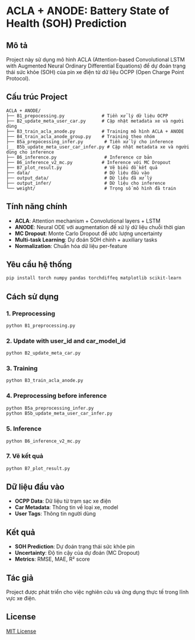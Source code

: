 # ACLA + ANODE: Battery State of Health (SOH) Prediction

## Mô tả
Project này sử dụng mô hình ACLA (Attention-based Convolutional LSTM with Augmented Neural Ordinary Differential Equations) để dự đoán trạng thái sức khỏe (SOH) của pin xe điện từ dữ liệu OCPP (Open Charge Point Protocol).

## Cấu trúc Project

```
ACLA + ANODE/
├── B1_prepocessing.py              # Tiền xử lý dữ liệu OCPP
├── B2_update_meta_user_car.py      # Cập nhật metadata xe và người dùng
├── B3_train_acla_anode.py          # Training mô hình ACLA + ANODE
├── B4_train_acla_anode_group.py    # Training theo nhóm
├── B5a_prepocessing_infer.py        # Tiền xử lý cho inference
|__ B5b_update_meta_user_car_infer.py # Cập nhật metadata xe và người dùng cho inference
├── B6_inference.py                  # Inference cơ bản
├── B6_inference_v2_mc.py           # Inference với MC Dropout
├── B7_plot_result.py                # Vẽ biểu đồ kết quả
├── data/                            # Dữ liệu đầu vào
├── output_data/                     # Dữ liệu đã xử lý
├── output_infer/                    # Dữ liệu cho inference
└── weight/                          # Trọng số mô hình đã train
```

## Tính năng chính

- **ACLA**: Attention mechanism + Convolutional layers + LSTM
- **ANODE**: Neural ODE với augmentation để xử lý dữ liệu chuỗi thời gian
- **MC Dropout**: Monte Carlo Dropout để ước lượng uncertainty
- **Multi-task Learning**: Dự đoán SOH chính + auxiliary tasks
- **Normalization**: Chuẩn hóa dữ liệu per-feature

## Yêu cầu hệ thống

```bash
pip install torch numpy pandas torchdiffeq matplotlib scikit-learn
```

## Cách sử dụng

### 1. Preprocessing
```bash
python B1_preprocessing.py
``` 

### 2. Update with user_id and car_model_id
```bash
python B2_update_meta_car.py
``` 

### 3. Training
```bash
python B3_train_acla_anode.py
```

### 4. Preprocessing before inference
```bash
python B5a_preprocessing_infer.py
python B5b_update_meta_user_car_infer.py
```

### 5. Inference
```bash
python B6_inference_v2_mc.py
```

### 7. Vẽ kết quả
```bash
python B7_plot_result.py
```

## Dữ liệu đầu vào

- **OCPP Data**: Dữ liệu từ trạm sạc xe điện
- **Car Metadata**: Thông tin về loại xe, model
- **User Tags**: Thông tin người dùng

## Kết quả

- **SOH Prediction**: Dự đoán trạng thái sức khỏe pin
- **Uncertainty**: Độ tin cậy của dự đoán (MC Dropout)
- **Metrics**: RMSE, MAE, R² score

## Tác giả

Project được phát triển cho việc nghiên cứu và ứng dụng thực tế trong lĩnh vực xe điện.

## License

[MIT License](LICENSE)
